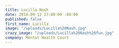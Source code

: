 ```yaml
---
title: Lucilla Nash
date: 2018-09-12 17:49:00 -04:00
published: false
first_name: Lucilla
image: "/uploads/Lucilla%20Nash.jpg"
crazy_image: "/uploads/Lucilla%20Nash%20fun.jpg"
company: Mental Health Court
---
```


